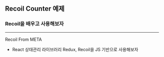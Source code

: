 ## Recoil Counter 예제
### Recoil을 배우고 사용해보자

<hr />

Recoil From META
- React 상태관리 라이브러리 Redux, Recoil을 JS 기반으로 사용해보자
